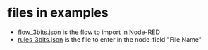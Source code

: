 # files in examples

* [flow_3bits.json](flow_3bits.json) is the flow to import in Node-RED
* [rules_3bits.json](rules_3bits.json) is the file to enter in the node-field "File Name"
